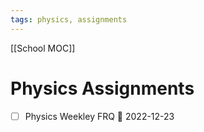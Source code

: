 ```yaml
---
tags: physics, assignments
---
```

[[School MOC]]
# Physics Assignments
- [ ] Physics Weekley FRQ 📅 2022-12-23